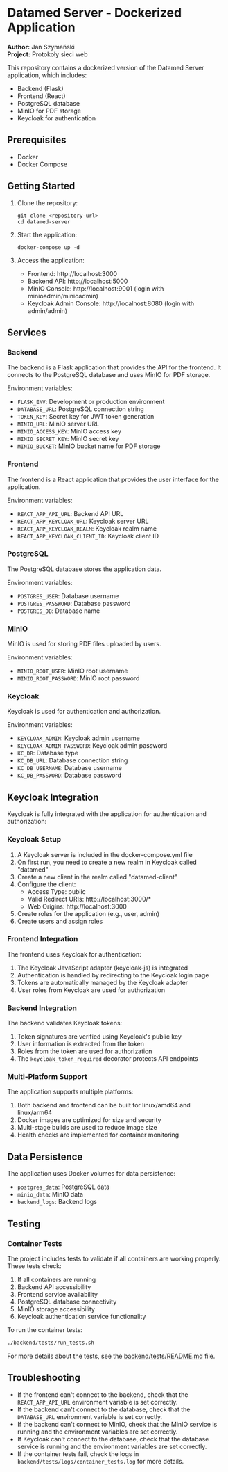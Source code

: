 # Datamed Server - Dockerized Application

**Author:** Jan Szymański  
**Project:** Protokoły sieci web

This repository contains a dockerized version of the Datamed Server application, which includes:

- Backend (Flask)
- Frontend (React)
- PostgreSQL database
- MinIO for PDF storage
- Keycloak for authentication

## Prerequisites

- Docker
- Docker Compose

## Getting Started

1. Clone the repository:
   ```
   git clone <repository-url>
   cd datamed-server
   ```

2. Start the application:
   ```
   docker-compose up -d
   ```

3. Access the application:
   - Frontend: http://localhost:3000
   - Backend API: http://localhost:5000
   - MinIO Console: http://localhost:9001 (login with minioadmin/minioadmin)
   - Keycloak Admin Console: http://localhost:8080 (login with admin/admin)

## Services

### Backend

The backend is a Flask application that provides the API for the frontend. It connects to the PostgreSQL database and uses MinIO for PDF storage.

Environment variables:
- `FLASK_ENV`: Development or production environment
- `DATABASE_URL`: PostgreSQL connection string
- `TOKEN_KEY`: Secret key for JWT token generation
- `MINIO_URL`: MinIO server URL
- `MINIO_ACCESS_KEY`: MinIO access key
- `MINIO_SECRET_KEY`: MinIO secret key
- `MINIO_BUCKET`: MinIO bucket name for PDF storage

### Frontend

The frontend is a React application that provides the user interface for the application.

Environment variables:
- `REACT_APP_API_URL`: Backend API URL
- `REACT_APP_KEYCLOAK_URL`: Keycloak server URL
- `REACT_APP_KEYCLOAK_REALM`: Keycloak realm name
- `REACT_APP_KEYCLOAK_CLIENT_ID`: Keycloak client ID

### PostgreSQL

The PostgreSQL database stores the application data.

Environment variables:
- `POSTGRES_USER`: Database username
- `POSTGRES_PASSWORD`: Database password
- `POSTGRES_DB`: Database name

### MinIO

MinIO is used for storing PDF files uploaded by users.

Environment variables:
- `MINIO_ROOT_USER`: MinIO root username
- `MINIO_ROOT_PASSWORD`: MinIO root password

### Keycloak

Keycloak is used for authentication and authorization.

Environment variables:
- `KEYCLOAK_ADMIN`: Keycloak admin username
- `KEYCLOAK_ADMIN_PASSWORD`: Keycloak admin password
- `KC_DB`: Database type
- `KC_DB_URL`: Database connection string
- `KC_DB_USERNAME`: Database username
- `KC_DB_PASSWORD`: Database password

## Keycloak Integration

Keycloak is fully integrated with the application for authentication and authorization:

### Keycloak Setup

1. A Keycloak server is included in the docker-compose.yml file
2. On first run, you need to create a new realm in Keycloak called "datamed"
3. Create a new client in the realm called "datamed-client"
4. Configure the client:
   - Access Type: public
   - Valid Redirect URIs: http://localhost:3000/*
   - Web Origins: http://localhost:3000
5. Create roles for the application (e.g., user, admin)
6. Create users and assign roles

### Frontend Integration

The frontend uses Keycloak for authentication:
1. The Keycloak JavaScript adapter (keycloak-js) is integrated
2. Authentication is handled by redirecting to the Keycloak login page
3. Tokens are automatically managed by the Keycloak adapter
4. User roles from Keycloak are used for authorization

### Backend Integration

The backend validates Keycloak tokens:
1. Token signatures are verified using Keycloak's public key
2. User information is extracted from the token
3. Roles from the token are used for authorization
4. The `keycloak_token_required` decorator protects API endpoints

### Multi-Platform Support

The application supports multiple platforms:
1. Both backend and frontend can be built for linux/amd64 and linux/arm64
2. Docker images are optimized for size and security
3. Multi-stage builds are used to reduce image size
4. Health checks are implemented for container monitoring

## Data Persistence

The application uses Docker volumes for data persistence:
- `postgres_data`: PostgreSQL data
- `minio_data`: MinIO data
- `backend_logs`: Backend logs

## Testing

### Container Tests

The project includes tests to validate if all containers are working properly. These tests check:

1. If all containers are running
2. Backend API accessibility
3. Frontend service availability
4. PostgreSQL database connectivity
5. MinIO storage accessibility
6. Keycloak authentication service functionality

To run the container tests:

```bash
./backend/tests/run_tests.sh
```

For more details about the tests, see the [backend/tests/README.md](backend/tests/README.md) file.

## Troubleshooting

- If the frontend can't connect to the backend, check that the `REACT_APP_API_URL` environment variable is set correctly.
- If the backend can't connect to the database, check that the `DATABASE_URL` environment variable is set correctly.
- If the backend can't connect to MinIO, check that the MinIO service is running and the environment variables are set correctly.
- If Keycloak can't connect to the database, check that the database service is running and the environment variables are set correctly.
- If the container tests fail, check the logs in `backend/tests/logs/container_tests.log` for more details.
